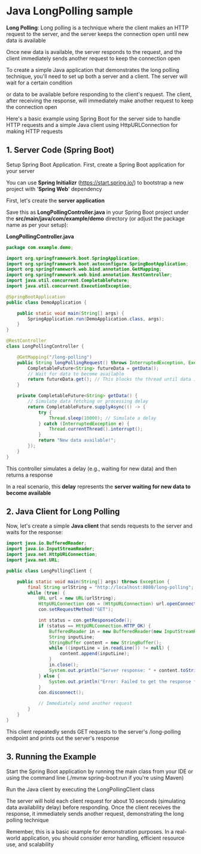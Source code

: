 # Java LongPolling sample

**Long Polling**: Long polling is a technique where the client makes an HTTP request to the server, and the server keeps the connection open until new data is available

Once new data is available, the server responds to the request, and the client immediately sends another request to keep the connection open

To create a simple Java application that demonstrates the long polling technique, you'll need to set up both a server and a client. The server will wait for a certain condition

or data to be available before responding to the client's request. The client, after receiving the response, will immediately make another request to keep the connection open

Here's a basic example using Spring Boot for the server side to handle HTTP requests and a simple Java client using HttpURLConnection for making HTTP requests

## 1. Server Code (Spring Boot)

Setup Spring Boot Application. First, create a Spring Boot application for your server

You can use **Spring Initializr** (https://start.spring.io/) to bootstrap a new project with '**Spring Web**' dependency

First, let's create the **server application**

Save this as **LongPollingController.java** in your Spring Boot project under the **src/main/java/com/example/demo** directory (or adjust the package name as per your setup):

 **LongPollingController.java**

```java
package com.example.demo;

import org.springframework.boot.SpringApplication;
import org.springframework.boot.autoconfigure.SpringBootApplication;
import org.springframework.web.bind.annotation.GetMapping;
import org.springframework.web.bind.annotation.RestController;
import java.util.concurrent.CompletableFuture;
import java.util.concurrent.ExecutionException;

@SpringBootApplication
public class DemoApplication {

    public static void main(String[] args) {
        SpringApplication.run(DemoApplication.class, args);
    }
}

@RestController
class LongPollingController {

    @GetMapping("/long-polling")
    public String longPollingRequest() throws InterruptedException, ExecutionException {
        CompletableFuture<String> futureData = getData();
        // Wait for data to become available
        return futureData.get(); // This blocks the thread until data is available
    }

    private CompletableFuture<String> getData() {
        // Simulate data fetching or processing delay
        return CompletableFuture.supplyAsync(() -> {
            try {
                Thread.sleep(10000); // Simulate a delay
            } catch (InterruptedException e) {
                Thread.currentThread().interrupt();
            }
            return "New data available!";
        });
    }
}
```

This controller simulates a delay (e.g., waiting for new data) and then returns a response

In a real scenario, this **delay** represents the **server waiting for new data to become available**

## 2. Java Client for Long Polling

Now, let's create a simple **Java client** that sends requests to the server and waits for the response:

```java
import java.io.BufferedReader;
import java.io.InputStreamReader;
import java.net.HttpURLConnection;
import java.net.URL;

public class LongPollingClient {

    public static void main(String[] args) throws Exception {
        final String urlString = "http://localhost:8080/long-polling";
        while (true) {
            URL url = new URL(urlString);
            HttpURLConnection con = (HttpURLConnection) url.openConnection();
            con.setRequestMethod("GET");

            int status = con.getResponseCode();
            if (status == HttpURLConnection.HTTP_OK) {
                BufferedReader in = new BufferedReader(new InputStreamReader(con.getInputStream()));
                String inputLine;
                StringBuffer content = new StringBuffer();
                while ((inputLine = in.readLine()) != null) {
                    content.append(inputLine);
                }
                in.close();
                System.out.println("Server response: " + content.toString());
            } else {
                System.out.println("Error: Failed to get the response from server.");
            }
            con.disconnect();

            // Immediately send another request
        }
    }
}
```

This client repeatedly sends GET requests to the server's /long-polling endpoint and prints out the server's response

## 3. Running the Example

Start the Spring Boot application by running the main class from your IDE or using the command line (./mvnw spring-boot:run if you're using Maven)

Run the Java client by executing the LongPollingClient class

The server will hold each client request for about 10 seconds (simulating data availability delay) before responding. Once the client receives the response, it immediately sends another request, demonstrating the long polling technique

Remember, this is a basic example for demonstration purposes. In a real-world application, you should consider error handling, efficient resource use, and scalability

